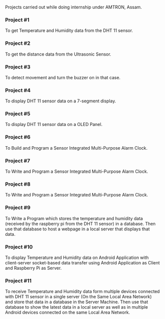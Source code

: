 Projects carried out while doing internship under AMTRON, Assam.

### Project #1

To get Temperature and Humidity data from the DHT 11 sensor.

### Project #2

To get the distance data from the Ultrasonic Sensor.

### Project #3

To detect movement and turn the buzzer on in that case.

### Project #4

To display DHT 11 sensor data on a 7-segment display.

### Project #5

To display DHT 11 sensor data on a OLED Panel.

### Project #6

To Build and Program a Sensor Integrated Multi-Purpose Alarm Clock.

### Project #7

To Write and Program a Sensor Integrated Multi-Purpose Alarm Clock.

### Project #8

To Write and Program a Sensor Integrated Multi-Purpose Alarm Clock.

### Project #9

To Write a Program which stores the temperature and humidity data (received by the raspberry pi from the DHT 11 sensor) in a database. Then use that database to host a webpage in a local server that displays that data.

### Project #10

To display Temperature and Humidity data on Android Application with client-server socket-based data transfer using Android Application as Client and Raspberry Pi as Server.

### Project #11

To receive Temperature and Humidity data form multiple devices connected with DHT 11 sensor in a single server (On the Same Local Area Network) and store that data in a database in the Server Machine. Then use that database to show the latest data in a local server as well as in multiple Android devices connected on the same Local Area Network.
